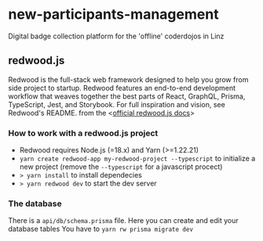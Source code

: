 # new-participants-management

Digital badge collection platform for the 'offline' coderdojos in Linz

## redwood.js

Redwood is the full-stack web framework designed to help you grow from side project to startup. Redwood features an end-to-end development workflow that weaves together the best parts of React, GraphQL, Prisma, TypeScript, Jest, and Storybook. For full inspiration and vision, see Redwood's README.
from the <[official redwood.js docs](https://redwoodjs.com/docs/introduction)>

### How to work with a redwood.js project

- Redwood requires Node.js (=18.x) and Yarn (>=1.22.21)
- `yarn create redwood-app my-redwood-project --typescript` to initialize a new project (remove the `--typescript` for a javascript procect)
- `> yarn install` to install dependecies
- `> yarn redwood dev` to start the dev server

### The database

There is a `api/db/schema.prisma` file. Here you can create and edit your database tables
You have to `yarn rw prisma migrate dev`
